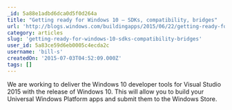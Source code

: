```yaml
---
_id: 5a88e1adbd6dca0d5f0d264a
title: "Getting ready for Windows 10 – SDKs, compatibility, bridges"
url: 'http://blogs.windows.com/buildingapps/2015/06/22/getting-ready-for-windows-10-sdks-compatibility-bridges/'
category: articles
slug: 'getting-ready-for-windows-10-sdks-compatibility-bridges'
user_id: 5a83ce59d6eb0005c4ecda2c
username: 'bill-s'
createdOn: '2015-07-03T04:52:09.000Z'
tags: []
---
```


We are working to deliver the Windows 10 developer tools for Visual Studio 2015 with the release of Windows 10. This will allow you to build your Universal Windows Platform apps and submit them to the Windows Store.
